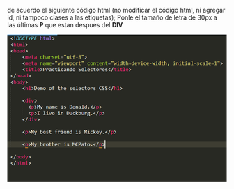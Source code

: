 de acuerdo el siguiente código html (no modificar el código html, ni agregar id, ni tampoco clases a las etiquetas); Ponle el tamaño de letra de 30px a las últimas **P** que estan despues del **DIV**

![](img/Imagen1.png)
